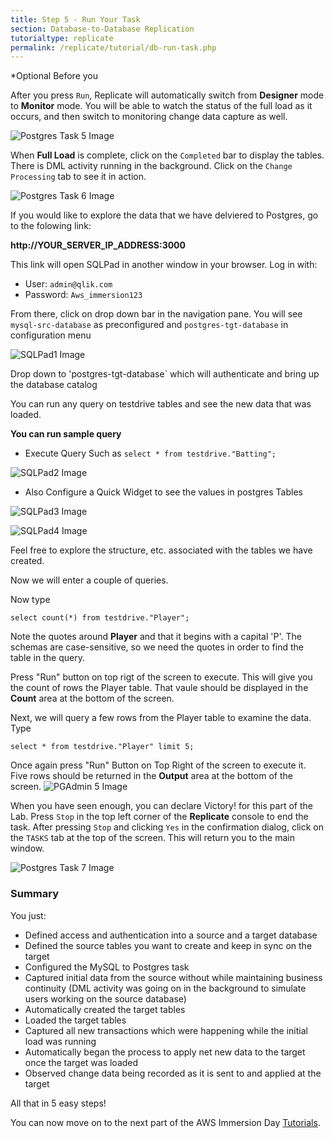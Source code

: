 ```yaml
---
title: Step 5 - Run Your Task
section: Database-to-Database Replication
tutorialtype: replicate
permalink: /replicate/tutorial/db-run-task.php
---
```

*Optional
Before you  

After you press `Run`, Replicate will automatically switch from **Designer** mode to **Monitor** mode. 
You will be able to watch the status of the full load as it occurs, and then switch to monitoring 
change data capture as well.

![Postgres Task 5 Image](/images/postgres-task-5.png)

When **Full Load** is complete, click on the `Completed` bar to display the tables. 
There is DML activity running in the background. Click on the `Change Processing` tab to 
see it in action.

![Postgres Task 6 Image](/images/postgres-task-6.png)

If you would like to explore the data that we have delviered to Postgres, go to the folowing link:

__http://YOUR_SERVER_IP_ADDRESS:3000__

This link will open SQLPad in another window in your browser. Log in with:

* User: `admin@qlik.com`
* Password: `Aws_immersion123`

From there, click on drop down bar in the navigation pane.
You will see `mysql-src-database` as preconfigured and `postgres-tgt-database` in configuration menu

![SQLPad1 Image](/images/prod/sqlpad1.png)

Drop down to 'postgres-tgt-database` which will authenticate and bring up the database catalog

You can run any query on testdrive tables and see the new data that was loaded.

**You can run sample query** 

- Execute Query Such as `select * from testdrive."Batting";`

![SQLPad2 Image](/images/prod/sqlpad2.png)

- Also Configure a Quick Widget to see the values in postgres Tables

![SQLPad3 Image](/images/prod/sqlpad3.png)

![SQLPad4 Image](/images/prod/sqlpad4.png)

Feel free to explore the structure, etc. associated with the tables we have created. 

Now we will enter a couple of queries.

Now type 

`select count(*) from testdrive."Player";`

Note the quotes around **Player** and that it begins with a capital 'P'. The schemas are 
case-sensitive, so we need the quotes in order to find the table in the query. 

Press "Run" button on top rigt of the screen to execute. This will give you 
the count of rows the Player table. That vaule should be displayed in the **Count** 
area at the bottom of the screen.

Next, we will query a few rows from the Player table to examine the data. Type 

`select * from testdrive."Player" limit 5;` 

Once again press "Run" Button on Top Right of the screen to execute it.  Five rows should be returned in the **Output** area at the bottom of the screen.
![PGAdmin 5 Image](/images/pgadmin-5.png)

When you have seen enough, you can declare Victory! for this part of the Lab. Press `Stop`
in the top left corner of the **Replicate** console to end the task. After pressing `Stop` 
and clicking `Yes` in the confirmation dialog, click on the `TASKS` tab at the top of the screen. 
This will return you to the main window.

![Postgres Task 7 Image](/images/postgres-task-7.png)

### Summary
You just:
* Defined access and authentication into a source and a target database
* Defined the source tables you want to create and keep in sync on the target
* Configured the MySQL to Postgres task
* Captured  initial data from the source without while maintaining business continuity
  (DML activity was going on in the background to simulate users working on the source database)
* Automatically created the target tables
* Loaded the target tables
* Captured all new transactions which were happening while the initial load was running 
* Automatically began the process to apply  net new data to the target once the target was loaded
* Observed change data being recorded as it is sent to and applied at the  target 

All that in 5 easy steps!

You can now move on to the next part of the AWS Immersion Day [Tutorials](../tutorials).


